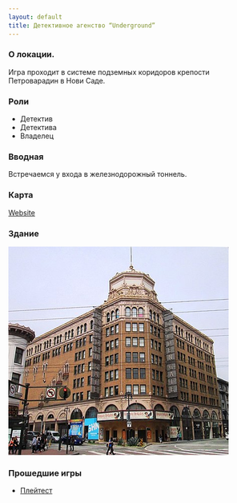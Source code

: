 ```yaml
---
layout: default
title: Детективное агенство “Underground”
---
```

### О локации.
Игра проходит в системе подземных коридоров крепости Петроварадин в Нови Саде.

### Роли
- Детектив
- Детектива
- Владелец

### Вводная
Встречаемся у входа в железнодорожный тоннель.

### Карта
[Website](https://markmap.js.org/)

### Здание
![Building](building.jpg "Building")

### Прошедшие игры
- [Плейтест](https://drive.google.com/drive/folders/1zI4iX-EWJowXbe3l9DkRK-jT6UyQ_xn2?usp=share_link)
